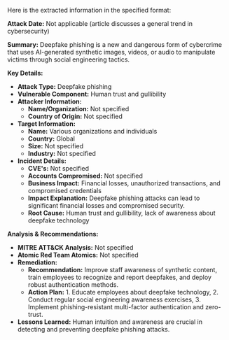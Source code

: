 Here is the extracted information in the specified format:

**Attack Date:** Not applicable (article discusses a general trend in cybersecurity)

**Summary:** Deepfake phishing is a new and dangerous form of cybercrime that uses AI-generated synthetic images, videos, or audio to manipulate victims through social engineering tactics.

**Key Details:**

* **Attack Type:** Deepfake phishing
* **Vulnerable Component:** Human trust and gullibility
* **Attacker Information:**
	+ **Name/Organization:** Not specified
	+ **Country of Origin:** Not specified
* **Target Information:**
	+ **Name:** Various organizations and individuals
	+ **Country:** Global
	+ **Size:** Not specified
	+ **Industry:** Not specified
* **Incident Details:**
	+ **CVE's:** Not specified
	+ **Accounts Compromised:** Not specified
	+ **Business Impact:** Financial losses, unauthorized transactions, and compromised credentials
	+ **Impact Explanation:** Deepfake phishing attacks can lead to significant financial losses and compromised security.
	+ **Root Cause:** Human trust and gullibility, lack of awareness about deepfake technology

**Analysis & Recommendations:**

* **MITRE ATT&CK Analysis:** Not specified
* **Atomic Red Team Atomics:** Not specified
* **Remediation:**
	+ **Recommendation:** Improve staff awareness of synthetic content, train employees to recognize and report deepfakes, and deploy robust authentication methods.
	+ **Action Plan:** 1. Educate employees about deepfake technology, 2. Conduct regular social engineering awareness exercises, 3. Implement phishing-resistant multi-factor authentication and zero-trust.
* **Lessons Learned:** Human intuition and awareness are crucial in detecting and preventing deepfake phishing attacks.
